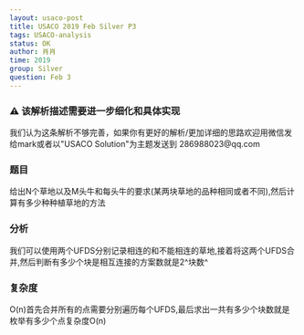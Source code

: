```yaml
---
layout: usaco-post
title: USACO 2019 Feb Silver P3
tags: USACO-analysis
status: OK
author: 肖肖
time: 2019
group: Silver
question: Feb 3
---
```

<div class="notification">
    <h3>⚠ 该解析描述需要进一步细化和具体实现</h3>
    我们认为这条解析不够完善，如果你有更好的解析/更加详细的思路欢迎用微信发给mark或者以"USACO Solution"为主题发送到 286988023@qq.com
</div>

### 题目

给出N个草地以及M头牛和每头牛的要求(某两块草地的品种相同或者不同),然后计算有多少种种植草地的方法

### 分析

我们可以使用两个UFDS分别记录相连的和不能相连的草地,接着将这两个UFDS合并,然后判断有多少个块是相互连接的方案数就是2^块数^

### 复杂度

O(n)首先合并所有的点需要分别遍历每个UFDS,最后求出一共有多少个块数就是枚举有多少个点复杂度O(n)

